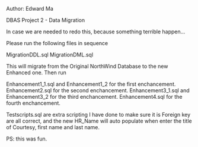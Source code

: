 Author: Edward Ma

DBAS Project 2 - Data Migration

In case we are needed to redo this, because something terrible happen...

Please run the following files in sequence

MigrationDDL.sql
MigrationDML.sql

This will migrate from the Original NorthWind Database to the new Enhanced one.
Then run

Enhancement1_1.sql and Enhancement1_2 for the first enchancement.
Enhancement2.sql for the second enchancement.
Enhancement3_1.sql and Enhancement3_2 for the third enchancement.
Enhancement4.sql for the fourth enchancement.

Testscripts.sql are extra scripting I have done to make sure it is Foreign key are all correct, and the new HR_Name will auto populate when
enter the title of Courtesy, first name and last name.

PS: this was fun.
